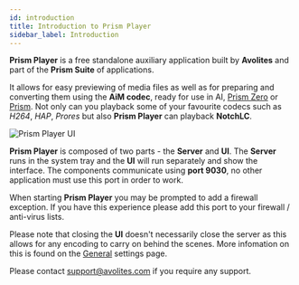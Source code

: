 ```yaml
---
id: introduction
title: Introduction to Prism Player
sidebar_label: Introduction
---
```


**Prism Player** is a free standalone auxiliary application built by **Avolites** and part of the **Prism Suite** of applications.

It allows for easy previewing of media files as well as for preparing and converting them using the **AiM codec**, ready for use in AI, [Prism Zero](../zero/introduction) or [Prism](../prism/introduction). Not only can you playback some of your favourite codecs such as *H264*, *HAP*, *Prores* but also **Prism Player** can playback **NotchLC**.

![Prism Player UI](/prismdocs/images/prism-player-ui.png)


**Prism Player** is composed of two parts - the **Server** and **UI**. The **Server** runs in the system tray and the **UI** will run separately and show the interface. The components communicate using **port 9030**, no other application must use this port in order to work.

When starting **Prism Player** you may be prompted to add a firewall exception. If you have this experience please add this port to your firewall / anti-virus lists.

Please note that closing the **UI** doesn't necessarily close the server as this allows for any encoding to carry on behind the scenes. More infomation on this is found on the [General](./settings/settings-general) settings page.

Please contact <a href="mailto:support@avolites.com?subject=Prism%20Player:">support@avolites.com</a> if you require any support.
